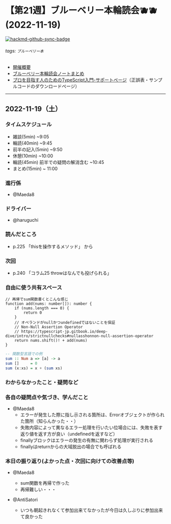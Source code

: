 # 【第21週】ブルーベリー本輪読会🫐🫐<br />(2022-11-19)

[![hackmd-github-sync-badge](https://hackmd.io/_TnAfC5aTZ286C1PqB4ERA/badge)](https://hackmd.io/_TnAfC5aTZ286C1PqB4ERA)


###### tags: `ブルーベリー本`

- [開催概要](https://hackmd.io/1kCgi6_tSGukG0KZrqDLvA)
- [ブルーベリー本輪読会ノートまとめ](https://hackmd.io/Ih6bdReuR3eQpYkGaCx8pg)
- [プロを目指す人のためのTypeScript入門-サポートページ](https://gihyo.jp/book/2022/978-4-297-12747-3/support)（正誤表・サンプルコードのダウンロードページ）

---
## 2022-11-19（土）

### タイムスケジュール
- 雑談(5min) ~9:05
- 輪読(40min) ~9:45
- 前半の記入(5min) ~9:50
- 休憩(10min) ~10:00
- 輪読(45min) 前半での疑問の解消含む ~10:45
- まとめ(15min) ~ 11:00

### 進行係

- @Maeda8 

### ドライバー

- @haruguchi

### 読んだところ

- p.225 「thisを操作するメソッド」 から

### 次回

- p.240 「コラム25 throwはなんでも投げられる」

### 自由に使う共有スペース
```typescript=
// 再帰でsum関数書くとこんな感じ
function add(nums: number[]): number {
    if (nums.length === 0) {
        return 0
    }
    // オペランドがnullかつundefinedではないことを保証
    // Non-Null Assertion Operator
    // https://typescript-jp.gitbook.io/deep-dive/intro/strictnullchecks#nullasshonnon-null-assertion-operator
    return nums.shift()! + add(nums)
}
```

```haskell
-- 関数型言語での例
sum :: Num a => [a] -> a
sum []     = 0
sum (x:xs) = x + (sum xs)
```

### わからなかったこと・疑問など

### 各自の疑問点や気づき、学んだこと

- @Maeda8 
	- エラーが発生した際に指し示される箇所は、Errorオブジェクトが作られた箇所（知らんかった・・）
	- 失敗内容によって異なるエラー処理を行いたい位場合には、失敗を表す返り値を返す方が良い（undefinedを返すなど）
	- finallyブロックはエラーの発生の有無に関わらず処理が実行される
	- finallyはreturnからの大域脱出の場合でも呼ばれる

### 本日の振り返り(よかった点・次回に向けての改善点等)

- @Maeda8
	- sum関数を再帰で作った
	- 再帰難しい・・・

- @AntiSatori 
    - いつも朝起きれなくて参加出来てなかったが今日は久しぶりに参加出来て良かった